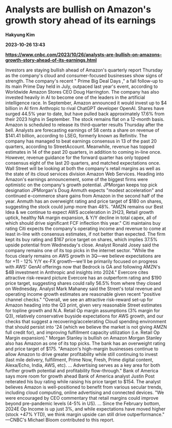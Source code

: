 # Analysts are bullish on Amazon's growth story ahead of its earnings
**Hakyung Kim**

**2023-10-26 13:43**

**https://www.cnbc.com/2023/10/26/analysts-are-bullish-on-amazons-growth-story-ahead-of-its-earnings.html**

Investors are staying bullish ahead of Amazon's quarterly report Thursday as the company's cloud and consumer-focused businesses show signs of strength. The company's recent " Prime Big Deal Days ," a fall follow-up to its main Prime Day held in July, outpaced last year's event, according to Worldwide Amazon Stores CEO Doug Harrington. The company has also invested heavily in AI to become one of the leaders in the artificial intelligence race. In September, Amazon announced it would invest up to $4 billion in AI firm Anthropic to rival ChatGPT developer OpenAI. Shares have surged 44.5% year to date, but have pulled back approximately 17.6% from their 2023 highs in September. The stock remains flat on a 12-month basis. Amazon is scheduled to release its third-quarter results Thursday after the bell. Analysts are forecasting earnings of 58 cents a share on revenue of $141.41 billion, according to LSEG, formerly known as Refinitiv. The company has managed to beat earnings consensus in 13 of the past 20 quarters, according to StreetAccount. Meanwhile, revenue has topped estimates in 14 of the past 20 quarters, in addition to coming in-line once. However, revenue guidance for the forward quarter has only topped consensus eight of the last 20 quarters, and matched expectations once. Wall Street will be looking at both the company's retail margins as well as the state of its cloud services division Amazon Web Services. Heading into Amazon's earnings announcement, some of the biggest firms were optimistic on the company's growth potential. JPMorgan keeps top pick designation JPMorgan's Doug Anmuth expects "modest acceleration" and continued e-commerce share gains from Amazon in the second half of the year. Anmuth has an overweight rating and price target of $180 on shares, suggesting the stock could jump more than 48%. "AMZN remains our Best Idea & we continue to expect AWS acceleration in 2H23, Retail growth uptick, healthy NA margin expansion, & Y/Y decline in total capex, all of which should drive significant FCF inflection this year." Citi maintains buy rating Citi expects the company's operating income and revenue to come at least in-line with consensus estimates, if not better than expected. The firm kept its buy rating and $167 price target on shares, which implies 37.5% upside potential from Wednesday's close. Analyst Ronald Josey said the company remains one of its top picks in the internet sector. "While the focus clearly remains on AWS growth in 3Q—we believe expectations are for +11 - 12% Y/Y ex-FX growth—we'll be primarily focused on progress with AWS' GenAI offerings now that Bedrock is GA and following AMZN's $4B investment in Anthropic and insights into 2024." Evercore cites attractive risk-reward picture Evercore has an outperform rating and $190 price target, suggesting shares could rally 56.5% from where they closed on Wednesday. Analyst Mark Mahaney said the Street's total revenue and operating income growth estimates are reasonable given recent "positive channel checks." "Overall, we see an attractive risk-reward set-up for Amazon heading into the Q3 print, given very reasonable Street estimates for topline growth and N.A. Retail Op margin assumptions (3% margin for Q3), relatively conservative buyside expectations for AWS growth, and our checks that suggest a recovering/accelerating Cloud spending environment that should persist into '24 (which we believe the market is not giving AMZN full credit for), and improving fulfillment capacity utilization (i.e. Retail Op Margin expansion)." Morgan Stanley is bullish on Amazon Morgan Stanley also has Amazon as one of its top picks. The bank has an overweight rating and price target of $175. "Amazon's high-margin businesses continue to allow Amazon to drive greater profitability while still continuing to invest (last mile delivery, fulfillment, Prime Now, Fresh, Prime digital content, Alexa/Echo, India, AWS, etc). ... Advertising serves as a key area for both further growth potential and profitability flow-through." Bank of America says more room for growth ahead Bank of America analyst Justin Post reiterated his buy rating while raising his price target to $154. The analyst believes Amazon is well-positioned to benefit from various secular trends, including cloud computing, online advertising and connected devices. "We were encouraged by CEO commentary that retail margins could improve beyond pre-pandemic levels (4-5% in US). ... Since the February bottom, 2024E Op Income is up just 3%, and while expectations have moved higher (stock +47% YTD), we think margin upside can still drive outperformance." —CNBC's Michael Bloom contributed to this report.